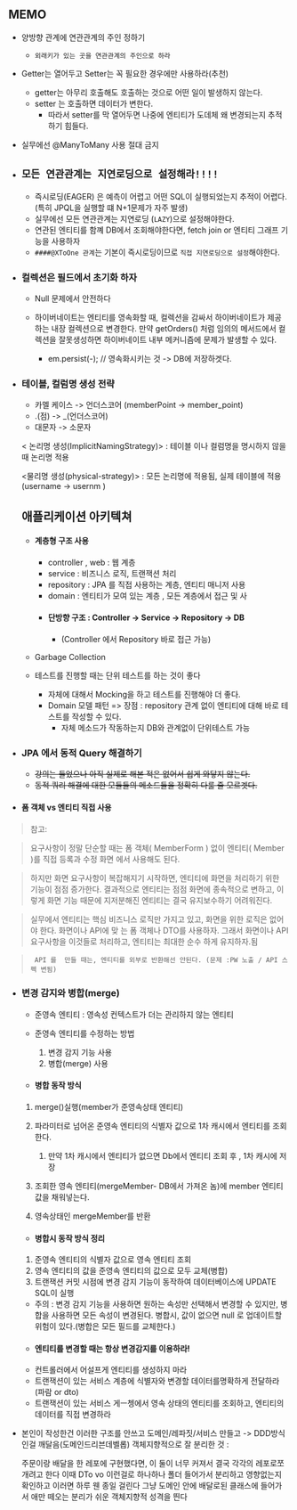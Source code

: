 ## MEMO



- 양방향 관계에 연관관계의 주인 정하기 
    - `외래키가 있는 곳을 연관관계의 주인으로 하라 `
    
- Getter는 열어두고 Setter는 꼭 필요한 경우에만 사용하라(추천)
    - getter는 아무리 호출해도 호출하는 것으로 어떤 일이 발생하지 않는다.
    - setter 는 호출하면 데이터가 변한다.
        - 따라서 setter를 막 열어두면 나중에 엔티티가 도데체 왜 변경되는지 추적하기 힘들다.

- 실무에선 @ManyToMany 사용 절대 금지


- ## `모든 연관관계는 지연로딩으로 설정해라!!!!`
    - 즉시로딩(EAGER) 은 예측이 어렵고 어떤 SQL이 실행되었는지 추적이 어렵다. (특히 JPQL을 실행할 떄 N+1문제가 자주 발생)
    - 실무에선 모든 연관관계는 지연로딩 (`LAZY`)으로 설정해야한다.
    - 연관된 엔티티를 함꼐 DB에서 조회해야한다면, fetch join or 엔티티 그래프 기능을 사용하자 
    - `####@XToOne 관계`는 기본이 즉시로딩이므로 `직접 지연로딩으로 설정`해야한다. 
    
- ### 컬렉션은 필드에서 초기화 하자
    - Null 문제에서 안전하다
    - 하이버네이트는 엔티티를 영속화할 때, 컬렉션을 감싸서 하이버네이트가 제공하는 내장 컬렉션으로 변경한다. 
    만약 getOrders() 처럼 임의의 메서드에서 컬렉션을 잘못생성하면 하이버네이트 내부 메커니즘에 문제가 발생할 수 있다. 
    
        - em.persist(-); // 영속화시키는 것  -> DB에 저장하겟다. 
    
- ### 테이블, 컬럼명 생성 전략
    - 카멜 케이스  -> 언더스코어 (memberPoint -> member_point)
    - .(점) -> _(언더스코어)
    - 대문자 -> 소문자
    
    < 논리명 생성(ImplicitNamingStrategy)>  : 테이블 이나 컬럼명을 명시하지 않을 때 논리명 적용
                                                                                                                         
    <물리명 생성(physical-strategy)> : 모든 논리명에 적용됨, 실제 테이블에 적용 (username -> usernm ) 
                                                                                                
   
   ## 애플리케이션 아키텍쳐
   
  - #### 계층형 구조 사용
    - controller , web : 웹 계층
    - service : 비즈니스 로직, 트랜잭션 처리
    - repository : JPA 를 직접 사용하는 계층, 엔티티 매니저 사용
    - domain : 엔티티가 모여 있는 계층 , 모든 계층에서 접근 및 사
    - #### 단방향 구조 : Controller -> Service -> Repository -> DB  
        - (Controller 에서 Repository 바로 접근 가능)               
        
  - Garbage Collection
  
  - 테스트를 진행할 때는 단위 테스트를 하는 것이 좋다
    - 자체에 대해서 Mocking을 하고 테스트를 진행해야 더 좋다.    
    - Domain 모델 패턴 => 장점 : repository 관계 없이 엔티티에 대해 바로 테스트를 작성할 수 있다.
        - 자체 메소드가 작동하는지 DB와 관계없이 단위테스트 가능                                                                                                                                                                                                                                             


 - ### JPA 에서 동적 Query 해결하기 
    
    - ~~강의는 들었으나 아직 실제로 해본 적은 없어서 쉽게 와닿지 않는다.~~ 
    - ~~동적 쿼리 해결에 대한 모듈들의 메소드들을 정확히 다룰 줄 모르겟다.~~ 
    
    
- #### 폼 객체 vs 엔티티 직접 사용


> 참고: 

>요구사항이 정말 단순할 때는 폼 객체( MemberForm ) 없이 엔티티( Member )를 직접 등록과 수정 화면
에서 사용해도 된다. 

>하지만 화면 요구사항이 복잡해지기 시작하면, 엔티티에 화면을 처리하기 위한 기능이 점점 증가한다. 결과적으로 엔티티는 점점 화면에 종속적으로 변하고, 이렇게 화면 기능 때문에 지저분해진 엔티티는 결국 유지보수하기 어려워진다.


> 실무에서 엔티티는 핵심 비즈니스 로직만 가지고 있고, 화면을 위한 로직은 없어야 한다. 화면이나 API에 맞 는 폼 객체나 DTO를 사용하자. 그래서 화면이나 API 요구사항을 이것들로 처리하고, 엔티티는 최대한 순수 하게 유지하자.됨


>` API 를  만들 때는, 엔티티를 외부로 반환해선 안된다. (문제 :PW 노출 / API 스펙 변됨)`


- ### 변경 감지와 병합(merge)

    - 준영속 엔티티
        : 영속성 컨텍스트가 더는 관리하지 않는 엔티티
    - 준영속 엔티티를 수정하는 방법
        1. 변경 감지 기능 사용
        2. 병합(merge) 사용 
    
    - #### 병합 동작 방식
    
    1. merge()실행(member가 준영속상태 엔티티)
    2. 파라미터로 넘어온 준영속 엔티티의 식별자 값으로 1차 캐시에서 엔티티를 조회한다. 
    
        1.  만약 1차 캐시에서 엔티티가 없으면 Db에서 엔티티 조회 후 , 1차 캐시에 저장
    3. 조회한 영속 엔티티(mergeMember- DB에서 가져온 놈)에 member 엔티티 값을 채워넣는다. 
    4. 영속상태인 mergeMember를 반환
    
    - #### 병합시 동작 방식 정리
    
    1. 준영속 엔티티의 식별자 값으로 영속 엔티티 조회
    2. 영속 엔티티의 값을 준영속 엔티티의 값으로 모두 교체(병합)
    3. 트랜잭션 커밋 시점에 변경 감지 기능이 동작하여 데이터베이스에 UPDATE SQL이 실행
    
    
   
    * 주의 : 변경 감지 기능을 사용하면 원하는 속성만 선택해서 변경할 수 있지만, 병합을 사용하면 모든 속성이 변경된다. 
    병합시, 값이 없으면 null 로 업데이트할 위험이 있다.(병합은 모든 필드를 교체한다.)
    
   - #### 엔티티를 변경할 때는 항상 변경감지를 이용하라! 
    - 컨트롤러에서 어설프게 엔티티를 생성하지 마라
    - 트랜잭션이 있는 서비스 계층에 식별자와 변경할 데이터를명확하게 전달하라(파람 or dto)
    - 트랜잭션이 있는 서비스 게ㅡ쳉에서 영속 상태의 엔티티를 조회하고, 엔티티의 데이터를 직접 변경하라




 -  본인이 작성한건 이러한 구조를 안쓰고 도메인/레파짓/서비스 만들고  -> DDD방식인걸 깨달음(도메인드리븐데벨롭)
     객체지향적으로 잘 분리한 것 :
     
     
    주문이랑 배달을 한 레포에 구현했다면, 이 둘이 너무 커져서 결국 각각의 레포로쪼개려고 한다
    이때 DTo vo 이런걸로 하나하나 폴더 들어가서 분리하고 영향없는지 확인하고 이러면 하루 웬 종일 걸린다
    그냥 도메인 안에 배달로된 클래스에 들어가서 애만 떼오는 분리가 쉬운 객체지향적 성격을 띈다


    
